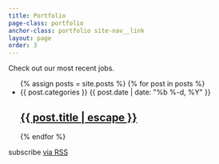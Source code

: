 ```yaml
---
title: Portfolio
page-class: portfolio
anchor-class: portfolio site-nav__link
layout: page
order: 3
---
```


Check out our most recent jobs. 

  <ul class="post-list">
    {% assign posts = site.posts %}
    {% for post in posts %}
      <li>
      {{ post.categories }}
        <span class="post-meta">{{ post.date | date: "%b %-d, %Y" }}</span>
        <h2>
          <a class="post-link" href="{{ post.url | prepend: site.baseurl }}">{{ post.title | escape }}</a>
        </h2>
      </li>
    {% endfor %}
  </ul>
  <p class="rss-subscribe">subscribe <a href="{{ "/feed.xml" | prepend: site.baseurl }}">via RSS</a></p>
